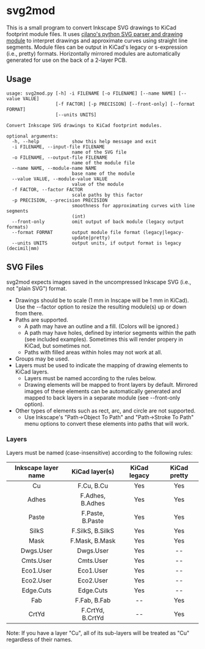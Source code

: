 # svg2mod
This is a small program to convert Inkscape SVG drawings to KiCad footprint module files.  It uses [cjlano's python SVG parser and drawing module](https://github.com/cjlano/svg) to interpret drawings and approximate curves using straight line segments.  Module files can be output in KiCad's legacy or s-expression (i.e., pretty) formats.  Horizontally mirrored modules are automatically generated for use on the back of a 2-layer PCB.

## Usage
```
usage: svg2mod.py [-h] -i FILENAME [-o FILENAME] [--name NAME] [--value VALUE]
                  [-f FACTOR] [-p PRECISION] [--front-only] [--format FORMAT]
                  [--units UNITS]

Convert Inkscape SVG drawings to KiCad footprint modules.

optional arguments:
  -h, --help            show this help message and exit
  -i FILENAME, --input-file FILENAME
                        name of the SVG file
  -o FILENAME, --output-file FILENAME
                        name of the module file
  --name NAME, --module-name NAME
                        base name of the module
  --value VALUE, --module-value VALUE
                        value of the module
  -f FACTOR, --factor FACTOR
                        scale paths by this factor
  -p PRECISION, --precision PRECISION
                        smoothness for approximating curves with line segments
                        (int)
  --front-only          omit output of back module (legacy output formats)
  --format FORMAT       output module file format (legacy|legacy-
                        update|pretty)
  --units UNITS         output units, if output format is legacy (decimil|mm)
```

## SVG Files

svg2mod expects images saved in the uncompressed Inkscape SVG (i.e., not "plain SVG") format.
 * Drawings should be to scale (1 mm in Inscape will be 1 mm in KiCad).  Use the --factor option to resize the resulting module(s) up or down from there.
 * Paths are supported.
   * A path may have an outline and a fill.  (Colors will be ignored.)
   * A path may have holes, defined by interior segments within the path (see included examples).  Sometimes this will render propery in KiCad, but sometimes not.
   * Paths with filled areas within holes may not work at all.
 * Groups may be used.
 * Layers must be used to indicate the mapping of drawing elements to KiCad layers.
   * Layers must be named according to the rules below.
   * Drawing elements will be mapped to front layers by default.  Mirrored images of these elements can be automatically generated and mapped to back layers in a separate module (see --front-only option).
 * Other types of elements such as rect, arc, and circle are not supported.
   * Use Inkscape's "Path->Object To Path" and "Path->Stroke To Path" menu options to convert these elements into paths that will work.

### Layers
Layers must be named (case-insensitive) according to the following rules:

| Inkscape layer name | KiCad layer(s)   | KiCad legacy | KiCad pretty |
|:-------------------:|:----------------:|:------------:|:------------:|
| Cu                  | F.Cu, B.Cu       | Yes          | Yes          |
| Adhes               | F.Adhes, B.Adhes | Yes          | Yes          |
| Paste               | F.Paste, B.Paste | Yes          | Yes          |
| SilkS               | F.SilkS, B.SilkS | Yes          | Yes          |
| Mask                | F.Mask, B.Mask   | Yes          | Yes          |
| Dwgs.User           | Dwgs.User        | Yes          | --           |
| Cmts.User           | Cmts.User        | Yes          | --           |
| Eco1.User           | Eco1.User        | Yes          | --           |
| Eco2.User           | Eco2.User        | Yes          | --           |
| Edge.Cuts           | Edge.Cuts        | Yes          | --           |
| Fab                 | F.Fab, B.Fab     | --           | Yes          |
| CrtYd               | F.CrtYd, B.CrtYd | --           | Yes          |

Note: If you have a layer "Cu", all of its sub-layers will be treated as "Cu" regardless of their names.
